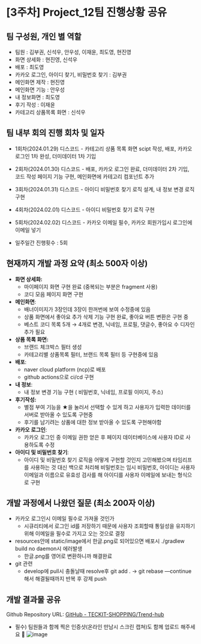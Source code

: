 # **[3주차] Project_12팀 진행상황 공유**

## 팀 구성원, 개인 별 역할

- 팀원 : 김부권, 신석우, 안우성, 이재윤, 최도영, 현진영
- 화면 상세화 : 현진영, 신석우
- 배포 : 최도영
- 카카오 로그인, 아이디 찾기, 비밀번호 찾기 : 김부권
- 메인화면 제작 : 현진영
- 메인화면 기능 : 안우성
- 내 정보화면 : 최도영
- 후기 작성 : 이재윤
- 카테고리 상품목록 화면 : 신석우

## 팀 내부 회의 진행 회차 및 일자

- 1회차(2024.01.29) 디스코드 - 카테고리 상품 목록 화면 scipt 작성, 배포, 카카오 로그인 1차 완성, 더미데이터 1차 기입
- 2회차(2024.01.30) 디스코드 - 배포, 카카오 로그인 완료, 더미데이터 2차 기입, 코드 작성 페이지 기능 구현, 메인화면에 카테고리 컴포넌트 추가
- 3회차(2024.01.31) 디스코드 - 아이디 비밀번호 찾기 로직 설계, 내 정보 변경 로직 구현
- 4회차(2024.02.01) 디스코드 - 아이디 비밀번호 찾기 로직 구현
- 5회차(2024.02.02) 디스코드 - 카카오 이메일 필수, 카카오 회원가입시 로그인에 이메일 넣기

- 일주일간 진행횟수 : 5회

## 현재까지 개발 과정 요약 (최소 500자 이상)

- **화면 상세화:**
    - 마이페이지 화면 구현 완료 (중복되는 부분은 fragment 사용)
    - 코디 모음 페이지 화면 구현
- **메인화면**:
    - 배너이미지가 3장인데 3장이 한꺼번에 보여 수정중에 있음
    - 상품 화면에서 좋아요 추가 삭제 기능 구현 완료, 좋아요 버튼 변환은 구현 중
    - 베스트 코디 목록 5개 → 4개로 변경, 닉네임, 프로필, 댓글수, 좋아요 수 디자인 추가 필요
- **상품 목록 화면:**
    - 브랜드 체크박스 필터 생성
    - 카테고리별 상품목록 필터, 브랜드 목록 필터 등 구현중에 있음
- **배포**:
    - naver cloud platform (ncp)로 배포
    - github actions으로 ci/cd 구현
- **내 정보**:
    - 내 정보 변경 기능 구현 ( 비밀번호, 닉네임, 프로필 이미지, 주소)
- **후기작성:**
    - 별점 부여 기능을 ★을 눌러서 선택할 수 있게 하고 사용자가 입력한 데이터를 서버로 받아올 수 있도록 구현중
    - 후기를 남기려는 상품에 대한 정보 받아올 수 있도록 구현해야함
- **카카오 로그인**:
    - 카카오 로그인 중 이메일 권한 얻은 후 페이지 데이터베이스에 사용자 ID로 사용하도록 수정
- **아이디 및 비밀번호 찾기**:
    - 아이디 및 비밀번호 찾기 로직을 어떻게 구현할 것인지 고민해봤으며 타임리프를 사용하는 것 대신 백으로 처리해 비밀번호는 임시 비밀번호, 아이디는 사용자 이메일과 이름으로 유효성 검사를 해 아이디를 사용자 이메일에 보내는 형식으로 구현

## 개발 과정에서 나왔던 질문 (최소 200자 이상)

- 카카오 로그인시 이메일 필수로 가져올 것인가
    - 시큐리티에서 로그인 id를 저장하기 때문에 사용자 조회할때 통일성을 유지하기 위해 이메일을 필수로 가지고 오는 것으로 결정
- resources안에 static/image에서 한글.png로 되어있으면 배포시 ./gradlew build no daemon시 에러발생
    - 한글.png를 영어로 변환하니까 해결완료
- git 관련
    - develop에 pull시 충돌날때 resolve후 git add . → git rebase —continue해서 해결될때까지 반복 후 강제 push

## 개발 결과물 공유

Github Repository URL: 
[GitHub - TECKIT-SHOPPING/Trend-hub](https://github.com/TECKIT-SHOPPING/Trend-hub)

- 필수) 팀원들과 함께 찍은 인증샷(온라인 만남시 스크린 캡쳐)도 함께 업로드 해주세요 🙂
  ![image](https://github.com/TECKIT-SHOPPING/Trend-hub/assets/84388081/8d88f298-d85e-47f1-a0b5-85d3de4febd2)
